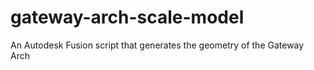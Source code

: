 # gateway-arch-scale-model
An Autodesk Fusion script that generates the geometry of the Gateway Arch
